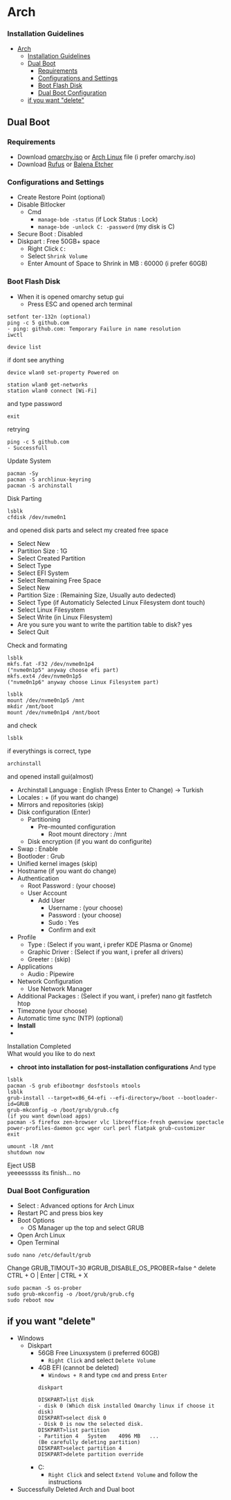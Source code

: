 # Arch
### Installation Guidelines
- [Arch](#arch)
    - [Installation Guidelines](#installation-guidelines)
  - [Dual Boot](#dual-boot)
    - [Requirements](#requirements)
    - [Configurations and Settings](#configurations-and-settings)
    - [Boot Flash Disk](#boot-flash-disk)
    - [Dual Boot Configuration](#dual-boot-configuration)
  - [if you want "delete"](#if-you-want-delete)

## Dual Boot
### Requirements
- Download [omarchy.iso](https://iso.omarchy.org) or [Arch Linux](https://archlinux.org/download/) file (i prefer omarchy.iso)
- Download [Rufus](https://rufus.ie/) or [Balena Etcher](https://etcher.balena.io/)

### Configurations and Settings
- Create Restore Point (optional)
- Disable Bitlocker
  - Cmd
    - `manage-bde -status` (if Lock Status : Lock)
    - `manage-bde -unlock C: -password` (my disk is C)
- Secure Boot : Disabled
- Diskpart : Free 50GB+ space
  - Right Click `C:`
  - Select `Shrink Volume`
  - Enter Amount of Space to Shrink in MB : 60000 (i prefer 60GB)

### Boot Flash Disk
- When it is opened omarchy setup gui
  - Press ESC and opened arch terminal
```
setfont ter-132n (optional)
ping -c 5 github.com
- ping: github.com: Temporary Failure in name resolution
iwctl
```
```
device list
```
if dont see anything
```
device wlan0 set-property Powered on
```
```
station wlan0 get-networks
station wlan0 connect [Wi-Fi]
```
and type password
```
exit
```
retrying
```
ping -c 5 github.com
- Successfull
```
Update System
```
pacman -Sy
pacman -S archlinux-keyring
pacman -S archinstall
```
Disk Parting
```
lsblk
cfdisk /dev/nvme0n1
```
and opened disk parts and select my created free space
- Select New
- Partition Size : 1G 
- Select Created Partition
- Select Type
- Select EFI System
- Select Remaining Free Space
- Select New
- Partition Size : (Remaining Size, Usually auto dedected)
- Select Type (if Automaticly Selected Linux Filesystem dont touch)
- Select Linux Filesystem
- Select Write (in Linux Filesystem)
- Are you sure you want to write the partition table to disk? yes
- Select Quit

Check and formating
```
lsblk
mkfs.fat -F32 /dev/nvme0n1p4
("nvme0n1p5" anyway choose efi part)
mkfs.ext4 /dev/nvme0n1p5
("nvme0n1p6" anyway choose Linux Filesystem part)
```
```
lsblk
mount /dev/nvme0n1p5 /mnt
mkdir /mnt/boot
mount /dev/nvme0n1p4 /mnt/boot
```
and check
```
lsblk
```
if everythings is correct, type
```
archinstall
```
and opened install gui(almost)
- Archinstall Language : English (Press Enter to Change) -> Turkish
- Locales : + (if you want do change)
- Mirrors and repositories (skip)
- Disk configuration (Enter)
  - Partitioning
    - Pre-mounted configuration
      - Root mount directory : /mnt
  - Disk encryption (if you want do configurite)
- Swap : Enable
- Bootloder : Grub
- Unified kernel images (skip)
- Hostname (if you want do change)
- Authentication
  - Root Password : (your choose)
  - User Account
    - Add User
      - Username : (your choose)
      - Password : (your choose)
      - Sudo : Yes
      - Confirm and exit
- Profile
  - Type : (Select if you want, i prefer KDE Plasma or Gnome)
  - Graphic Driver : (Select if you want, i prefer all drivers)
  - Greeter : (skip)
- Applications 
  - Audio : Pipewire
- Network Configuration
  - Use Network Manager
- Additional Packages : (Select if you want, i prefer) nano git fastfetch htop
- Timezone (your choose)
- Automatic time sync (NTP) (optional)
- **Install**
- 
Installation Completed  
What would you like to do next  
- **chroot into installation for post-installation configurations**
And type
```
lsblk
pacman -S grub efibootmgr dosfstools mtools
lsblk
grub-install --target=x86_64-efi --efi-directory=/boot --bootloader-id=GRUB
grub-mkconfig -o /boot/grub/grub.cfg
(if you want download apps)
pacman -S firefox zen-browser vlc libreoffice-fresh gwenview spectacle power-profiles-daemon gcc wger curl perl flatpak grub-customizer 
exit
```
```
umount -lR /mnt
shutdown now
```
Eject USB  
yeeeesssss its finish... no

### Dual Boot Configuration

- Select : Advanced options for Arch Linux
- Restart PC and press bios key
- Boot Options
  - OS Manager up the top and select GRUB 
- Open Arch Linux
 - Open Terminal
```
sudo nano /etc/default/grub
```
Change GRUB_TIMOUT=30
#GRUB_DISABLE_OS_PROBER=false
^ delete
CTRL + O | Enter | CTRL + X
```
sudo pacman -S os-prober
sudo grub-mkconfig -o /boot/grub/grub.cfg
sudo reboot now
```

## if you want "delete"
- Windows
  - Diskpart
    - 56GB Free Linuxsystem (i preferred 60GB)
      - `Right Click` and select `Delete Volume`
    - 4GB EFI (cannot be deleted)
      - `Windows + R` and type `cmd` and press `Enter` 
      ```
      diskpart
      ```
      ```
      DISKPART>list disk
      - disk 0 (Which disk installed Omarchy linux if choose it disk)
      DISKPART>select disk 0
      - Disk 0 is now the selected disk.
      DISKPART>list partition
      - Partition 4   System    4096 MB   ...
      (Be carefully deleting partition)
      DISKPART>select partition 4
      DISKPART>delete partition override
      ```
    - C:
      - `Right Click` and select `Extend Volume` and follow the instructions
- Successfully Deleted Arch and Dual boot 
